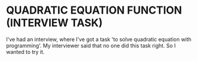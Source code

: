 # QUADRATIC EQUATION FUNCTION (INTERVIEW TASK)

I've had an interview, where I've got a task 'to solve quadratic equation with programming'.
My interviewer said that no one did this task right. So I wanted to try it.